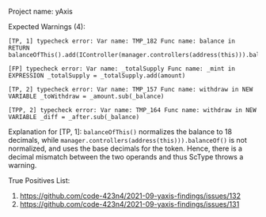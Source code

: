Project name: yAxis

Expected Warnings (4):

```
[TP, 1] typecheck error: Var name: TMP_182 Func name: balance in RETURN balanceOfThis().add(IController(manager.controllers(address(this))).balanceOf())

[FP] typecheck error: Var name: _totalSupply Func name: _mint in EXPRESSION _totalSupply = _totalSupply.add(amount)

[TP, 2] typecheck error: Var name: TMP_157 Func name: withdraw in NEW VARIABLE _toWithdraw = _amount.sub(_balance)

[TPP, 2] typecheck error: Var name: TMP_164 Func name: withdraw in NEW VARIABLE _diff = _after.sub(_balance)
```

Explanation for [TP, 1]: `balanceOfThis()` normalizes the balance to 18 decimals, while `manager.controllers(address(this))).balanceOf()` is not normalized, and uses the base decimals for the token. Hence, there is a decimal mismatch between the two operands and thus ScType throws a warning. 

True Positives List:
1) https://github.com/code-423n4/2021-09-yaxis-findings/issues/132
2) https://github.com/code-423n4/2021-09-yaxis-findings/issues/131
